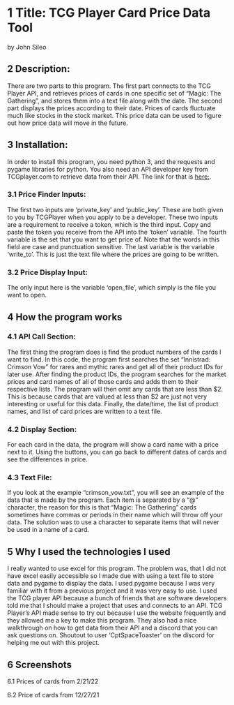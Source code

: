 # 1 Title: TCG Player Card Price Data Tool 

by John Sileo 

## 2 Description: 

There are two parts to this program. The first part connects to the TCG Player API, and retrieves prices of cards in one specific set of “Magic: The Gathering”, and stores them into a text file along with the date. The second part displays the prices according to their date. Prices of cards fluctuate much like stocks in the stock market. This price data can be used to figure out how price data will move in the future. 

## 3 Installation: 

In order to install this program, you need python 3, and the requests and pygame libraries for python. You also need an API developer key from TCGplayer.com to retrieve data from their API. The link for that is [here:](https://docs.tcgplayer.com/docs/getting-started). 


### 3.1 Price Finder Inputs: 

The first two inputs are ‘private_key’ and ‘public_key’. These are both given to you by TCGPlayer when you apply to be a developer. These two inputs are a requirement to receive a token, which is the third input. Copy and paste the token you receive from the API into the ‘token’ variable. The fourth variable is the set that you want to get price of. Note that the words in this field are case and punctuation sensitive. The last variable is the variable ‘write_to’. This is just the text file where the prices are going to be written. 

### 3.2 Price Display Input: 

The only input here is the variable ‘open_file’, which simply is the file you want to open. 

## 4 How the program works 

### 4.1 API Call Section: 

The first thing the program does is find the product numbers of the cards I want to find. In this code, the program first searches the set “Innistrad: Crimson Vow” for rares and mythic rares and get all of their product IDs for later use. After finding the product IDs, the program searches for the market prices and card names of all of those cards and adds them to their respective lists. The program will then omit any cards that are less than $2. This is because cards that are valued at less than $2 are just not very interesting or useful for this data. Finally, the date/time, the list of product names, and list of card prices are written to a text file.  


### 4.2 Display Section:

For each card in the data, the program will show a card name with a price next to it. Using the buttons, you can go back to different dates of cards and see the differences in price. 


### 4.3 Text File:

If you look at the example “crimson_vow.txt”, you will see an example of the data that is made by the program. Each item is separated by a “@” character, the reason for this is that “Magic: The Gathering” cards sometimes have commas or periods in their name which will throw off your data. The solution was to use a character to separate items that will never be used in a name of a card.


## 5 Why I used the technologies I used 

I really wanted to use excel for this program. The problem was, that I did not have excel easily accessible so I made due with using a text file to store data and pygame to display the data. I used pygame because I was very familiar with it from a previous project and it was very easy to use. I used the TCG player API because a bunch of friends that are software developers told me that I should make a project that uses and connects to an API. TCG Player’s API made sense to try out because I use the website frequently and they allowed me a key to make this program. They also had a nice walkthrough on how to get data from their API and a discord that you can ask questions on. Shoutout to user ‘CptSpaceToaster’ on the discord for helping me out with this project. 

## 6 Screenshots 

6.1 Prices of cards from 2/21/22 

6.2 Price of cards from 12/27/21 


